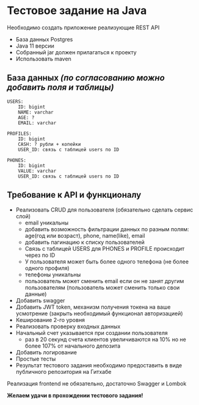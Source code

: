 
# Тестовое задание на Java

Необходимо создать приложение реализующие REST API

- База данных Postgres 
- Java 11 версии
- Собранный jar должен прилагаться к проекту
- Использовать maven

## База данных *(по согласованию можно добавить поля и таблицы)*

    USERS:
        ID: bigint
        NAME: varchar
        AGE: ?
        EMAIL: varchar
    
    PROFILES:
        ID: bigint
        CASH: ? рубли + копейки
        USER_ID: связь с таблицей users по ID
    
    PHONES:
        ID: bigint
        VALUE: varchar
        USER_ID: связь с таблицей users по ID

## Требование к API и функционалу

- Реализовать CRUD для пользователя (обязательно сделать сервис слой)
  - email уникальны
  - добавить возможность фильтрации данных по разным полям: age(год или возраст), phone, name(like), email
  - добавить пагинацию к списку пользователей
  - Связь с таблицей USERS для PHONES и PROFILE  происходит через по ID
  - У пользователя может быть более одного телефона (не более одного профиля)
  - телефоны уникальны
  - пользователь может сменить email если он не занят другим пользователям (пользователь может сменить только свои данные)
- Добавить swagger
- Добавить JWT token, механизм получения токена на ваше усмотрение (закрыть необходимый функционал авторизацией)
- Кеширование 2-го уровня
- Реализовать проверку входных данных
- Начальный счет указывается при создании пользователя
  - раз в 20 секунд счета клиентов увеличиваются на 10% но не более 107% от начального депозита
- Добавить логирование
- Простые тесты
- Результат тестового задания необходимо предоставить в виде публичного репозитория на Гитхабе

Реализация frontend не обязательно, достаточно Swagger и Lombok

__Желаем удачи в прохождении тестового задания!__
